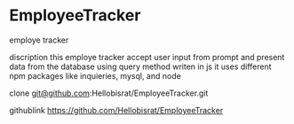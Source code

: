 # EmployeeTracker

<bisrat>

employe tracker

discription
this employe tracker accept user input from prompt and present data from the database using query method
writen in js
it uses different npm packages like
inquieries, mysql, and node


clone git@github.com:Hellobisrat/EmployeeTracker.git

githublink https://github.com/Hellobisrat/EmployeeTracker

